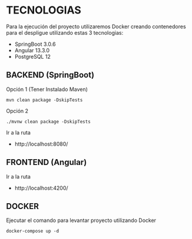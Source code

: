 # TECNOLOGIAS
Para la ejecución del proyecto utilizaremos Docker creando contenedores para el despligue utilizando estas 3 tecnologias:

- SpringBoot 3.0.6
- Angular 13.3.0
- PostgreSQL 12

## BACKEND (SpringBoot)
Opción 1 (Tener Instalado Maven)
```
mvn clean package -DskipTests
```
Opción 2
```
./mvnw clean package -DskipTests
```

Ir a la ruta
- http://localhost:8080/

## FRONTEND (Angular)
Ir a la ruta
- http://localhost:4200/

## DOCKER
Ejecutar el comando para levantar proyecto utilizando Docker
```
docker-compose up -d
```
